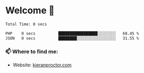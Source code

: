 # Welcome 🦘

<!--START_SECTION:waka-->

```txt
Total Time: 0 secs

PHP    0 secs          █████████████████░░░░░░░░   68.45 %
JSON   0 secs          ████████░░░░░░░░░░░░░░░░░   31.55 %
```

<!--END_SECTION:waka-->

### 📫 Where to find me:

-   Website: [kieranproctor.com](https://kieranproctor.com/)

